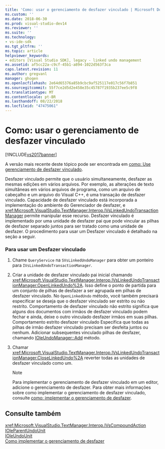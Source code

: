 ```yaml
---
title: 'Como: usar o gerenciamento de desfazer vinculado | Microsoft Docs'
ms.custom: ''
ms.date: 2018-06-30
ms.prod: visual-studio-dev14
ms.reviewer: ''
ms.suite: ''
ms.technology:
- vs-ide-sdk
ms.tgt_pltfrm: ''
ms.topic: article
helpviewer_keywords:
- editors [Visual Studio SDK], legacy - linked undo management
ms.assetid: af5cc22a-c9cf-45b1-a894-1022d563f3ca
caps.latest.revision: 11
ms.author: gregvanl
manager: ghogen
ms.openlocfilehash: 2e64d65376a85b9cbc9af525117e017c56f7b851
ms.sourcegitcommit: 55f7ce2d5d2e458e35c45787f1935b237ee5c9f8
ms.translationtype: MT
ms.contentlocale: pt-BR
ms.lasthandoff: 08/22/2018
ms.locfileid: "47475061"
---
```

# <a name="how-to-use-linked-undo-management"></a>Como: usar o gerenciamento de desfazer vinculado
[!INCLUDE[vs2017banner](../includes/vs2017banner.md)]

A versão mais recente deste tópico pode ser encontrada em [como: Use gerenciamento de desfazer vinculado](https://docs.microsoft.com/visualstudio/extensibility/how-to-use-linked-undo-management).  
  
Desfazer vinculado permite que o usuário simultaneamente, desfazer as mesmas edições em vários arquivos. Por exemplo, as alterações de texto simultâneas em vários arquivos de programa, como um arquivo de cabeçalho e um arquivo do Visual C++, é uma transação de desfazer vinculado. Capacidade de desfazer vinculado está incorporada a implementação do ambiente do Gerenciador de desfazer, e <xref:Microsoft.VisualStudio.TextManager.Interop.IVsLinkedUndoTransactionManager> permite manipular esse recurso. Desfazer vinculado é implementado por uma unidade de desfazer pai que pode vincular as pilhas de desfazer separado juntos para ser tratado como uma unidade de desfazer. O procedimento para usar um Desfazer vinculado é detalhado na seção a seguir.  
  
### <a name="to-use-linked-undo"></a>Para usar um Desfazer vinculado  
  
1.  Chame `QueryService` na `SVsLinkedUndoManager` para obter um ponteiro para `IVsLinkedUndoTransactionManager`.  
  
2.  Criar a unidade de desfazer vinculado pai inicial chamando <xref:Microsoft.VisualStudio.TextManager.Interop.IVsLinkedUndoTransactionManager.OpenLinkedUndo%2A>. Isso define o ponto de partida para um conjunto de pilhas de desfazer a ser agrupada em pilhas de desfazer vinculado. No `OpenLinkedUndo` método, você também precisará especificar se deseja que o desfazer vinculado ser estrito ou não restrito. Comportamento de desfazer vinculado não estrito significa que alguns dos documentos com irmãos de desfazer vinculado podem fechar e ainda, deixe o outro vinculado desfazer irmãos em suas pilhas. Comportamento estrito desfazer vinculado Especifica que todas as pilhas de irmão desfazer vinculado precisam ser desfeita juntos ou nenhum. Adicionar subsequentes vinculado pilhas de desfazer, chamando [IOleUndoManager::Add](http://msdn.microsoft.com/library/windows/desktop/ms680135) método.  
  
3.  Chamar <xref:Microsoft.VisualStudio.TextManager.Interop.IVsLinkedUndoTransactionManager.CloseLinkedUndo%2A> reverter todas as unidades de desfazer vinculado como um.  
  
    > [!NOTE]
    >  Para implementar o gerenciamento de desfazer vinculado em um editor, adicione o gerenciamento de desfazer. Para obter mais informações sobre como implementar o gerenciamento de desfazer vinculado, consulte [como: implementar o gerenciamento de desfazer](../extensibility/how-to-implement-undo-management.md).  
  
## <a name="see-also"></a>Consulte também  
 <xref:Microsoft.VisualStudio.TextManager.Interop.IVsCompoundAction>   
 [IOleParentUndoUnit](http://msdn.microsoft.com/library/windows/desktop/ms682151)   
 [IOleUndoUnit](http://msdn.microsoft.com/library/windows/desktop/ms678476)   
 [Como implementar o gerenciamento de desfazer](../extensibility/how-to-implement-undo-management.md)

